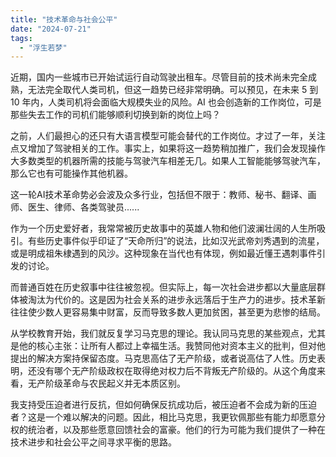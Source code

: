 ```yaml
---
title: "技术革命与社会公平"
date: "2024-07-21"
tags: 
  - "浮生若梦"
---
```


近期，国内一些城市已开始试运行自动驾驶出租车。尽管目前的技术尚未完全成熟，无法完全取代人类司机，但这一趋势已经非常明确。可以预见，在未来 5 到 10 年内，人类司机将会面临大规模失业的风险。AI 也会创造新的工作岗位，可是那些失去工作的司机们能够顺利切换到新的岗位上吗？

之前，人们最担心的还只有大语言模型可能会替代的工作岗位。才过了一年，关注点又增加了驾驶相关的工作。事实上，如果将这一趋势稍加推广，我们会发现操作大多数类型的机器所需的技能与驾驶汽车相差无几。如果人工智能能够驾驶汽车，那么它也有可能操作其他机器。

这一轮AI技术革命势必会波及众多行业，包括但不限于：教师、秘书、翻译、画师、医生、律师、各类驾驶员......

作为一个历史爱好者，我常常被历史故事中的英雄人物和他们波澜壮阔的人生所吸引。有些历史事件似乎印证了“天命所归”的说法，比如汉光武帝刘秀遇到的流星，或是明成祖朱棣遇到的风沙。这种现象在当代也有体现，例如最近懂王遇刺事件引发的讨论。

而普通百姓在历史叙事中往往被忽视。但实际上，每一次社会进步都以大量底层群体被淘汰为代价的。这是因为社会关系的进步永远落后于生产力的进步。技术革新往往使少数人更容易集中财富，反而导致多数人更加贫困，甚至更为悲惨的结局。

从学校教育开始，我们就反复学习马克思的理论。我认同马克思的某些观点，尤其是他的核心主张：让所有人都过上幸福生活。我赞同他对资本主义的批判，但对他提出的解决方案持保留态度。马克思高估了无产阶级，或者说高估了人性。历史表明，还没有哪个无产阶级政权在取得绝对权力后不背叛无产阶级的。从这个角度来看，无产阶级革命与农民起义并无本质区别。

我支持受压迫者进行反抗，但如何确保反抗成功后，被压迫者不会成为新的压迫者？这是一个难以解决的问题。因此，相比马克思，我更钦佩那些有能力却愿意分权的统治者，以及那些愿意回馈社会的富豪。他们的行为可能为我们提供了一种在技术进步和社会公平之间寻求平衡的思路。
